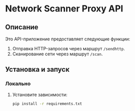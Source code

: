 # Network Scanner Proxy API

## Описание
Это API-приложение предоставляет следующие функции:
1. Отправка HTTP-запросов через маршрут `/sendhttp`.
2. Сканирование сети через маршрут `/scan`.

## Установка и запуск
### Локально
1. Установите зависимости:
   ```bash
   pip install -r requirements.txt
